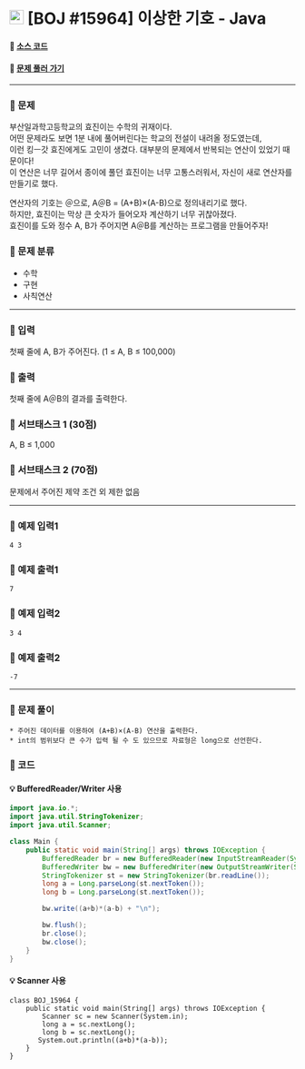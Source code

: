  # <img src="https://d2gd6pc034wcta.cloudfront.net/tier/1-a.svg" width="25" height="25"> [BOJ #15964]  이상한 기호 - Java 
#### :link: [소스 코드](https://github.com/nexusgh12/Algorithm/tree/main/BaekjoonOnlineJudge/BOJ_15964.java)  
#### :link: [문제 풀러 가기](https://www.acmicpc.net/problem/15964)

***
### :seedling: 문제
부산일과학고등학교의 효진이는 수학의 귀재이다.  
어떤 문제라도 보면 1분 내에 풀어버린다는 학교의 전설이 내려올 정도였는데,  
이런 킹ㅡ갓 효진에게도 고민이 생겼다. 대부분의 문제에서 반복되는 연산이 있었기 때문이다!  
이 연산은 너무 길어서 종이에 풀던 효진이는 너무 고통스러워서, 자신이 새로 연산자를 만들기로 했다.

연산자의 기호는 ＠으로, A＠B = (A+B)×(A-B)으로 정의내리기로 했다.  
하지만, 효진이는 막상 큰 숫자가 들어오자 계산하기 너무 귀찮아졌다.  
효진이를 도와 정수 A, B가 주어지면 A＠B를 계산하는 프로그램을 만들어주자!  

### :seedling: 문제 분류
- 수학
- 구현
- 사칙연산
***
### :seedling: 입력
첫째 줄에 A, B가 주어진다. (1 ≤ A, B ≤ 100,000)

### :seedling: 출력
첫째 줄에 A＠B의 결과를 출력한다.

### :seedling: 서브태스크 1 (30점)
A, B ≤ 1,000

### :seedling: 서브태스크 2 (70점)
문제에서 주어진 제약 조건 외 제한 없음

***

### :seedling: 예제 입력1
```
4 3
```

### :seedling: 예제 출력1
```
7
```


### :seedling: 예제 입력2
```
3 4
```

### :seedling: 예제 출력2
```
-7
```
***


### :seedling: 문제 풀이
    * 주어진 데이터를 이용하여 (A+B)×(A-B) 연산을 출력한다.
    * int의 범위보다 큰 수가 입력 될 수 도 있으므로 자료형은 long으로 선언한다.

### :seedling: 코드

#### :bulb: BufferedReader/Writer 사용
```java
import java.io.*;
import java.util.StringTokenizer;
import java.util.Scanner;

class Main {
    public static void main(String[] args) throws IOException {
        BufferedReader br = new BufferedReader(new InputStreamReader(System.in));
        BufferedWriter bw = new BufferedWriter(new OutputStreamWriter(System.out));
        StringTokenizer st = new StringTokenizer(br.readLine());
        long a = Long.parseLong(st.nextToken());
        long b = Long.parseLong(st.nextToken());

        bw.write((a+b)*(a-b) + "\n");

        bw.flush();
        br.close();
        bw.close();
    }
}
```

#### :bulb: Scanner 사용

```
class BOJ_15964 {
    public static void main(String[] args) throws IOException {
        Scanner sc = new Scanner(System.in);
        long a = sc.nextLong();
        long b = sc.nextLong();
       System.out.println((a+b)*(a-b));
    }
}
```
